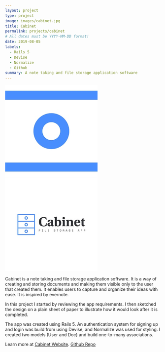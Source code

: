 ```yaml
---
layout: project
type: project
image: images/cabinet.jpg
title: Cabinet
permalink: projects/cabinet
# All dates must be YYYY-MM-DD format!
date: 2019-08-05
labels:
  - Rails 5
  - Devise
  - Normalize
  - Github
summary: A note taking and file storage application software
---
```


<div class="ui small rounded images">
  <img class="ui image" src="../images/cabinet1.jpg">
  <img class="ui image" src="../images/cabinet.jpg">
</div>

Cabinet is a note taking and file storage application software. It is a way of creating and storing documents and making them visible only to the user that created them. It enables users to capture and organize their ideas with ease. It is inspired by evernote.

In this project I started by reviewing the app requirements. I then sketched the design on a plain sheet of paper to illustrate how it would look after it is completed.

The app was created using Rails 5. An authentication system for signing up and login was build from using Devise, and Normalize was used for styling. I created two models (User and Doc) and build one-to-many associations.

Learn more at [Cabinet Website](https://filecabinet-by-pj.herokuapp.com/).
<a href="https://github.com/PJMantoss/cabinet"><i class="large github icon"></i>Github Repo</a>




